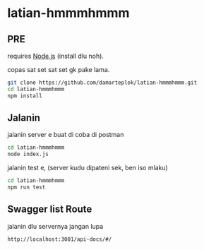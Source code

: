 # latian-hmmmhmmm

## PRE

requires [Node.js](https://nodejs.org/) (install dlu noh).

copas sat set sat set gk pake lama.

```sh
git clone https://github.com/damarteplok/latian-hmmmhmmm.git
cd latian-hmmmhmmm
npm install
```

## Jalanin

jalanin server e buat di coba di postman
```sh
cd latian-hmmmhmmm
node index.js
```

jalanin test e, (server kudu dipateni sek, ben iso mlaku)
```sh
cd latian-hmmmhmmm
npm run test
```
## Swagger list Route
jalanin dlu servernya jangan lupa
```sh
http://localhost:3001/api-docs/#/
```

